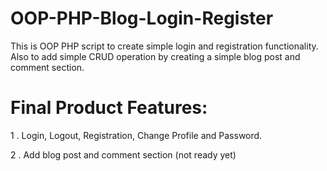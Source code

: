 # OOP-PHP-Blog-Login-Register
This is OOP PHP script to create simple login and registration functionality. Also to add simple CRUD operation by creating a simple blog post and comment section. 

# Final Product Features:

1 . Login, Logout, Registration, Change Profile and Password.

2 . Add blog post and comment section (not ready yet)
